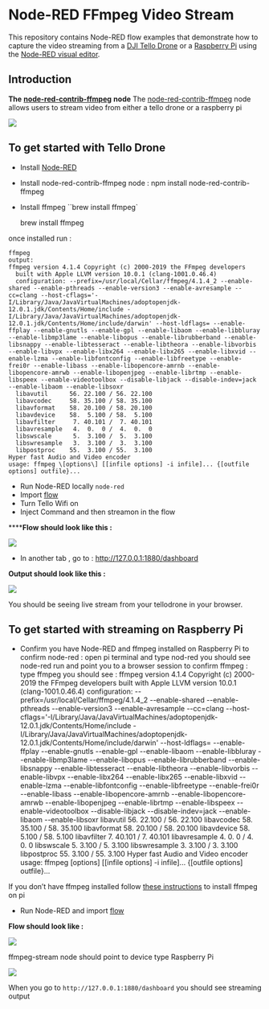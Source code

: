 # Node-RED FFmpeg Video Stream
This repository contains Node-RED flow examples that demonstrate how to capture the video streaming from a [DJI Tello Drone](https://www.ryzerobotics.com/tello) or a [Raspberry Pi](https://www.raspberrypi.org/) using the [Node-RED visual editor](http://nodered.org). 

## Introduction 

**The** [**node-red-contrib-ffmpeg**](https://flows.nodered.org/node/node-red-contrib-ffmpeg) **node**
The [node-red-contrib-ffmpeg](https://flows.nodered.org/node/node-red-contrib-ffmpeg) node allows users to stream video from either a tello drone or a raspberry pi 

![](https://paper-attachments.dropbox.com/s_4AE263202A5F2B1AAEA143CCE67F527ABF702C9E039F2D12D9A80F69EFFF67A1_1568854029763_Screen+Shot+2019-09-18+at+8.44.10+PM.png)


## To get started with Tello Drone 
- Install [Node-RED](https://github.com/johnwalicki/Node-RED-Tello-Control/blob/master/docs/PART2.md)
- Install node-red-contrib-ffmpeg node : 
    npm install node-red-contrib-ffmpeg
- Install ffmpeg  ``brew install ffmpeg`


    brew install ffmpeg 

once installed run : 

    ffmpeg 
    output: 
    ffmpeg version 4.1.4 Copyright (c) 2000-2019 the FFmpeg developers
      built with Apple LLVM version 10.0.1 (clang-1001.0.46.4)
      configuration: --prefix=/usr/local/Cellar/ffmpeg/4.1.4_2 --enable-shared --enable-pthreads --enable-version3 --enable-avresample --cc=clang --host-cflags='-I/Library/Java/JavaVirtualMachines/adoptopenjdk-12.0.1.jdk/Contents/Home/include -I/Library/Java/JavaVirtualMachines/adoptopenjdk-12.0.1.jdk/Contents/Home/include/darwin' --host-ldflags= --enable-ffplay --enable-gnutls --enable-gpl --enable-libaom --enable-libbluray --enable-libmp3lame --enable-libopus --enable-librubberband --enable-libsnappy --enable-libtesseract --enable-libtheora --enable-libvorbis --enable-libvpx --enable-libx264 --enable-libx265 --enable-libxvid --enable-lzma --enable-libfontconfig --enable-libfreetype --enable-frei0r --enable-libass --enable-libopencore-amrnb --enable-libopencore-amrwb --enable-libopenjpeg --enable-librtmp --enable-libspeex --enable-videotoolbox --disable-libjack --disable-indev=jack --enable-libaom --enable-libsoxr
      libavutil      56. 22.100 / 56. 22.100
      libavcodec     58. 35.100 / 58. 35.100
      libavformat    58. 20.100 / 58. 20.100
      libavdevice    58.  5.100 / 58.  5.100
      libavfilter     7. 40.101 /  7. 40.101
      libavresample   4.  0.  0 /  4.  0.  0
      libswscale      5.  3.100 /  5.  3.100
      libswresample   3.  3.100 /  3.  3.100
      libpostproc    55.  3.100 / 55.  3.100
    Hyper fast Audio and Video encoder
    usage: ffmpeg \[options\] [[infile options] -i infile]... {[outfile options] outfile}...
- Run Node-RED locally `node-red`
- Import [flow](https://github.com/bourdakos1/node-red-contrib-ffmpeg/blob/master/flows/tellodroneflow.json) 
- Turn Tello Wifi on 
- Inject Command and then streamon in the flow 

******Flow should look like this :** 

![](https://paper-attachments.dropbox.com/s_4AE263202A5F2B1AAEA143CCE67F527ABF702C9E039F2D12D9A80F69EFFF67A1_1568854320998_Screen+Shot+2019-09-18+at+8.48.09+PM.png)

-  In another tab , go to : 
    http://127.0.0.1:1880/dashboard 

**Output should look like this :** 

![](https://paper-attachments.dropbox.com/s_4AE263202A5F2B1AAEA143CCE67F527ABF702C9E039F2D12D9A80F69EFFF67A1_1568997635594_Screen+Shot+2019-09-19+at+4.02.31+PM.png)


You should be seeing live stream from your tellodrone in your browser. 


## To get started with streaming on Raspberry Pi 
- Confirm you have Node-RED and ffmpeg installed on Raspberry Pi 
    to confirm node-red : open pi terminal and type nod-red 
    you should see node-red run and point you to a browser session 
    to confirm ffmpeg : type ffmpeg 
    you should see : 
    ffmpeg version 4.1.4 Copyright (c) 2000-2019 the FFmpeg developers
      built with Apple LLVM version 10.0.1 (clang-1001.0.46.4)
      configuration: --prefix=/usr/local/Cellar/ffmpeg/4.1.4_2 --enable-shared --enable-pthreads --enable-version3 --enable-avresample --cc=clang --host-cflags='-I/Library/Java/JavaVirtualMachines/adoptopenjdk-12.0.1.jdk/Contents/Home/include -I/Library/Java/JavaVirtualMachines/adoptopenjdk-12.0.1.jdk/Contents/Home/include/darwin' --host-ldflags= --enable-ffplay --enable-gnutls --enable-gpl --enable-libaom --enable-libbluray --enable-libmp3lame --enable-libopus --enable-librubberband --enable-libsnappy --enable-libtesseract --enable-libtheora --enable-libvorbis --enable-libvpx --enable-libx264 --enable-libx265 --enable-libxvid --enable-lzma --enable-libfontconfig --enable-libfreetype --enable-frei0r --enable-libass --enable-libopencore-amrnb --enable-libopencore-amrwb --enable-libopenjpeg --enable-librtmp --enable-libspeex --enable-videotoolbox --disable-libjack --disable-indev=jack --enable-libaom --enable-libsoxr
      libavutil      56. 22.100 / 56. 22.100
      libavcodec     58. 35.100 / 58. 35.100
      libavformat    58. 20.100 / 58. 20.100
      libavdevice    58.  5.100 / 58.  5.100
      libavfilter     7. 40.101 /  7. 40.101
      libavresample   4.  0.  0 /  4.  0.  0
      libswscale      5.  3.100 /  5.  3.100
      libswresample   3.  3.100 /  3.  3.100
      libpostproc    55.  3.100 / 55.  3.100
    Hyper fast Audio and Video encoder
    usage: ffmpeg \[options\] [[infile options] -i infile]... {[outfile options] outfile}...
    

If you don’t have ffmpeg installed follow [these instructions](https://www.jeffreythompson.org/blog/2014/11/13/installing-ffmpeg-for-raspberry-pi/) to install ffmpeg on pi 


- Run Node-RED and import [flow](https://github.com/bourdakos1/node-red-contrib-ffmpeg/blob/master/flows/raspberrypiflow.json) 

**Flow should look like :** 

![](https://paper-attachments.dropbox.com/s_4AE263202A5F2B1AAEA143CCE67F527ABF702C9E039F2D12D9A80F69EFFF67A1_1568998435783_Screen+Shot+2019-09-18+at+8.48.20+PM.png)


ffmpeg-stream node should point to device type Raspberry Pi 

![](https://paper-attachments.dropbox.com/s_4AE263202A5F2B1AAEA143CCE67F527ABF702C9E039F2D12D9A80F69EFFF67A1_1568998495259_Screen+Shot+2019-09-20+at+12.45.12+PM.png)


When you go to `http://127.0.0.1:1880/dashboard` you should see streaming output 

